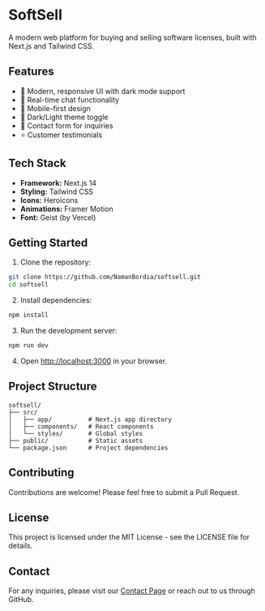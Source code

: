 # SoftSell

A modern web platform for buying and selling software licenses, built with Next.js and Tailwind CSS.

## Features

- 🎨 Modern, responsive UI with dark mode support
- 💬 Real-time chat functionality
- 📱 Mobile-first design
- 🌙 Dark/Light theme toggle
- 📝 Contact form for inquiries
- ⭐ Customer testimonials

## Tech Stack

- **Framework:** Next.js 14
- **Styling:** Tailwind CSS
- **Icons:** Heroicons
- **Animations:** Framer Motion
- **Font:** Geist (by Vercel)

## Getting Started

1. Clone the repository:
```bash
git clone https://github.com/NamanBordia/softsell.git
cd softsell
```

2. Install dependencies:
```bash
npm install
```

3. Run the development server:
```bash
npm run dev
```

4. Open [http://localhost:3000](http://localhost:3000) in your browser.

## Project Structure

```
softsell/
├── src/
│   ├── app/          # Next.js app directory
│   ├── components/   # React components
│   └── styles/       # Global styles
├── public/           # Static assets
└── package.json      # Project dependencies
```

## Contributing

Contributions are welcome! Please feel free to submit a Pull Request.

## License

This project is licensed under the MIT License - see the LICENSE file for details.

## Contact

For any inquiries, please visit our [Contact Page](https://softsellproject.vercel.app/contact) or reach out to us through GitHub.
